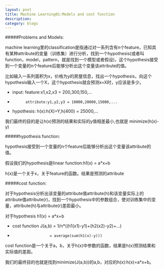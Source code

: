 ```yaml
---
layout: post
title: Machine Learning01:Models and cost function
description: 
category: blogs
---
```


#####Problems and Models:

machine learning里的classification是指通过对一系列含有n个feature，已知具有某种attribute的变量（训练集）进行分析，找到一个hypothesis(或者叫function，model，pattern，就是找到一个模型或者假设)，这个hypothesis接受到一个变量的n个feature后能够分析出这个变量该attribute的值。

比如输入一系列面积为x，价格为y的房屋信息，找出一个hypothesis，向这个hypothesis输入一个X，这个hypothesis就会预测x=X时，y应该是多少。

* input:	feature:x1,x2,x3 = 200,300,150,...
*			attribute:y1,y2,y3 = 10000,20000,15000,...

* hypothesis:	h(x):h(X)=Y,h(400) = 25000,...

我们最终的目的是让h(x)预测的结果和实际的y值相差最小,也就是 minimize(h(x)-y)



#####hypothesis function:

hypothesis接受到一个变量的n个feature后能够分析出这个变量该attribute的值。

假设我们的hypothesis是linear function:h1(x) = a*x+b

h(x)是一个关于x，关于feature的函数。结果是预测的attribute

#####cost function:

对于hypothesis分析出该变量的attribute值attribute(h)和该变量实际上的attribute值attribute(r)，找到一个hypothesis中的参数组合，使对训练集中的变量，attribute(h)与attribute(r)差距最小。

对于hypothesis h1(x) = a*x+b

* cost function J(a,b) = 1/n*((h1(x1)-y1)+(h2(x2)-y2)+...)
* 					   = average(sum(h1(x)-y)))
					 
cost function是一个关于a，b，关于h(x)中参数的函数，结果是h(x)预测结果和实际值的差距。

我们的最终目的也就是找到minimize(J(a,b))的a,b，对应的h(x):h(x)=a*x+b。